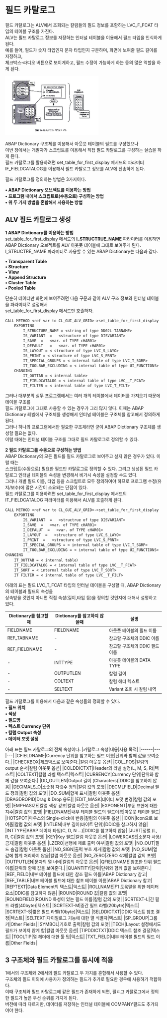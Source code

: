 # 필드 카탈로그
필드 카탈로그는 ALV에서 조회되는 칼럼들의 필드 정보를 포함하는 LVC_F_FCAT 타입의 테이블 구조를 가진다. <br>
ALV는 필드 카탈로그 정보를 저장하는 인터널 테이블을 이용해서 필드 타입을 인식하게 된다. <br>
예를 들어, 필드가 숫자 타입인지 문자 타입인지 구분하며, 화면에 보여줄 필드 길이를 지정하고, <br>
체크박스-라디오 버튼으로 보이게하고, 필드 수정이 가능하게 하는 등의 많은 역할을 하게 된다.

![](https://raw.githubusercontent.com/hansung0904/ABAP-Study/main/EasyABAPCapture/ALV%20%ED%95%84%EB%93%9C%20%EC%B9%B4%ED%83%88%EB%A1%9C%EA%B7%B8%20%EA%B5%AC%EC%A1%B0.png)

ABAP Dictionary 구조체를 이용해서 아웃풋 테이블의 필드를 구성했으나 <br>
이번 장에서는 개발자가 스크립트를 이용해서 직접 필드 카탈로그를 구성하는 실습을 하게 된다. <br>
필드 카탈로그를 활용하려면 set_table_for_first_display 메서드의 파라미터 IF_FIELDCATALOG를 이용해서 필드 카탈로그 정보를 ALV에 전송하게 된다.

필드 카탈로그를 정의하는 방법은 3가지이다. <br>

**• ABAP Dictionary 오브젝트를 이용하는 방법 <br>**
**• 프로그램 내에서 스크립트로(수동으로) 구성하는 방법<br>**
**• 위 두 가지 방법을 혼합해서 사용하는 방법<br>**

## ALV 필드 카탈로그 생성 
**1 ABAP Dictionary를 이용하는 방법** <br>
set_table_for_first_display 메서드의 **I_STRUCTRUE_NAME** 파라미터를 이용하면 ABAP Dictionary 오브젝트를 ALV 아웃풋 테이블에 그대로 보여주게 된다. <br>
I_STRUCTRE_NAME 파라미터로 사용할 수 있는 ABAP Dictionary는 다음과 같다.

**• Transparent Table <br>**
**• Structure<br>**
**• View<br>**
**• Append Structure<br>**
**• Cluster Table<br>**
**• Pooled Table<br>**

단순히 데이터만 화면에 보여주려면 다음 구문과 같이 ALV 구조 정보와 인터널 테이블을 파라미터로 설정해서 <br> set_table_for_first_display 메서드만 호출하자.
```ABAP
CALL METHOD <ref var to CL_GUI_ALV_GRID>->set_table_for_first_display
    EXPORTING
        I_STRUCTURE_NAME = <string of type DD02L-TABNAME>
        IS_VARIANT  =   <structure of type DISVARIANT>
        I_SAVE  =   <var. of TYPE cHAR01>
        I_DEFAULT   =   <var. of TYPE cHAR01>
        IS_LAYOUT = < structure of type LVC_S_LAYO>
        IS_PRINT = < structure of type LVC_S_PRNT>
        IT_SPECIAL_GROUPS = < internal table of type LVC_T_SGRP>
        IT_TOOLBAR_EXCLUDING = < internal table of type UI_FUNCTIONS>
    CHANGING
        IT_OUTTAB = < internal table>
        IT_FIELDCATALOG = < internal table of type LVC__T_FCAT>
        IT_FILTER = < internal table of type LVC_T_FILT>
```

그러나 대부분의 실무 프로그램에서는 여러 개의 테이블에서 데이터를 가져오기 때문에 테이블 구조를 <br> 필드 카탈로그에 그대로 사용할 수 있는 경우가 그리 많지 않다. 이때는 ABAP Dictionary 레벨에서 구조체를 생성해서 인터널 테이블은 구조체를 참고해서 정의하게 된다. <br>
그러나 하나의 프로그램에서만 필요한 구조체라면 굳이 ABAP Dictionary 구조체를 생성할 필요는 없다.<br>
이럴 때에는 인터널 테이블 구조를 그대로 필드 카탈로그로 정의할 수 있다.

**2 필드 카탈로그를 수동으로 구성하는 방법** <br>
ABAP Dictionary의 모든 필드를 필드 카탈로그로 보여주고 싶지 않은 경우가 있다. 이럴 때는 <br>
스크립트(수동으로) 필요한 필드만 카탈로그로 정의할 수 있다. 그리고 생성된 필드 카탈로그 인터널 테이블의 속성을 변경해서 비가시 속성을 설정할 수도 있다. <br>
그러나 개별 필드 이름, 타입 등을 스크립트로 모두 정의하여야 하므로 프로그램 수정(유지/보수)에 많은 시간이 소요되는 단점이 있다. <br>
필드 카탈로그를 이용하려면 set_table_for_first_display 메서드의 IT_FIELDCATALOG 파라미터를 이용해서 ALV를 호출하게 된다.

```ABAP
CALL METHOD <ref var to CL_GUI_ALV_GRID>->set_table_for_first_display
    EXPORTING
        IS_VARIANT  =   <structrue of type DISVARIANT>
        I_SAVE  =   <var. of TYPE cHAR01>
        I_DEFALUT  =   <var. of TYPE cHAR01>
        I_LAYOUT  =   <structure of type LVC_S_LAYO>
        I_PRINT  =   <structure of type LVC_S_PRNT>
        IT_SPECIAL_GROUPS = < internal table of type LVC_T_SGRP> 
        IT_TOOLBAR_EXCLUDING = < internal table of type UI_FUNCTIONS>
CHANGING        
    IT_OUTTAB = < internal table〉
    IT_FIELDCATALOG = < internal table of type LVC__T_FCAT>
    IT_SORT = < internal table of type LVC_T_SORT>
    IT FILTER = < internal table of type LVC__T_FILT>
```

아래의 표는 필드 LVC_T_FCAT 타입의 인터널 테이블을 구성할 때, ABAP Dictionary의 테이블과 필드의 속성을 <br> 상속받을 것인지 아니면 직접 속성(길이,타입 등)을 정의할 것인지에 대해서 설명하고 있다.

|Dictionary를 참고할 때|Dictionary를 참고하지 않을때|설명|
|------|---|---|
|FIELDNAME|FIELDNAME|아웃풋 테이블의 필드 이름|
|REF_TABNAME|-|참고할 구조체의 DDIC 이름|
|REF_FIELDNAME|-|참고할 구조체의 DDIC 필드 이름|
|-|INTTYPE|아웃풋 테이블의 DATA TYPE|
|-|OUTPUTLEN|칼럼 길이|
|-|COLTEXT|칼럼 헤더 텍스트|
|-|SELTEXT|Variant 조회 시 칼럼 내역|

필드 카탈로그를 이용해서 다음과 같은 속성들의 정의할 수 있다. <br>
**• 필드 위치 <br>**
**• 색상<br>**
**• 필드명<br>**
**• 텍스트 Currency 단위<br>**
**• 칼럼 Output 속성<br>**
**• 데이터 포맷 설정<br>**

아래 표는 필드 카탈로그의 전체 속성이다.
|카탈로그 속성|내용|사용 목적|
|------|---|---|
|CFIELDNAME|Currency 단위를 참고하는 필드 이름|단위와 함께 값을 보여준다.|
|CHECKBOX|체크박스로 보여준다.|칼럼 아웃풋 옵션|
|COL_POS|칼럼의 output 순서|칼럼 아웃풋 옵션|
|COLDDICTXT|Header의 라벨 설정(L, M, S, R)|텍스트|
|COLTEXT|칼럼 라벨 텍스트|텍스트|
|CURRENCY|Currency 단위|단위와 함께 값을 보여준다.|
|DD_OUTLEN|Output 길이 (Characters)|DDIC를 참고하지 않음|
|DECIMALS_O|소숫점 자릿수 정의|칼럼 값의 포맷|
|DECMLFIELD|Decimal 필드 정의|칼럼 값의 포맷|
|DO_SUM|합계 표시|칼럼 아웃풋 옵션|
|DRAGDROPID|Drag & Drop 용도||
|EDIT_MASK|데이터 포맷 변경|칼럼 값의 포맷|
|EMPHASIZE|칼럼 색상 강조|칼럼 아웃풋 옵션|
|EXPONENT|부동 표현에 대한 지수|칼럼 값의 표맷|
|FIELDNAME|내부 테이블 필드의 필드이름|아웃풋 테이블 필드|
|HOTSPOT|마우스의 Single-click에 반응|칼럼의 아웃풋 옵션|
|ICON|Icon으로 보여줌|칼럼 값의 포맷|
|INTLEN|내부 길이(바이트 단위)|DDIC를 참고하지 않음|
|INTTYPE|ABAP 데이터 타입(C, D, N ...)|DDIC를 참고하지 않음|
|JUST|정렬 (L, R, C)|칼럼 값의 포맷|
|KEY|Key 필드|칼럼 아웃풋 옵션|
|LOWERCASE|소문자 사용/금지|칼럼 아웃풋 옵션|
|LZERO|선행에 제로 출력 여부|칼럼 값의 포맷|
|NO_OUT|필드 숨김|칼럼 아웃풋 옵션|
|NO_SIGN|출력 부호 제거|칼럼 값의 포맷|
|NO_SUM|열 값에 합계 처리하지 않음|칼럼 아웃풋 옵션|
|NO_ZERO|ZERO 삭제|칼럼 값의 포맷|
|OUTPUTLEN|문자의 열 너비|칼럼의 아웃풋 옵션|
|QFIELDNAME|참조한 단위 필드이름|단위와 함께 값을 보여준다.|
|QUANTITY|단위|단위와 함께 값을 보여준다.|
|REF_FIELD|내부 테이블 필드에 대한 참조 필드 이름|ABAP Dictionary 참고|
|REF_TABLE|내부 테이블 필드에 대한 참조 테이블 이름|ABAP Dictionary 참고|
|REPTEXT|Data Element의 텍스트|텍스트|
|ROLLNAME|F1 도움말을 위한 데이터 요소|DDIC를 참고하지 않음|
|ROUND|ROUND 값|칼럼 값의 포맷|
|ROUNDFIELD|ROUND 특성이 있는 필드 이름|칼럼 값의 포맷|
|SCRTEXT-L|긴 필드 라벨(40byte)|텍스트|
|SCRTEXT-M|중간 필드 라벨(20byte)|텍스트|
|SCRTEXT-S|짧은 필드 라벨(10byte)|텍스트|
|SELDDICTXT|DDIC 텍스트 참조 결정|텍스트|
|SELTEXT|다이얼로그 기능에 대한 열 식별자|텍스트|
|SP_GROUP|그룹 키|Other Fields|
|SYMBOL|기호로 출력|칼럼 값의 포맷|
|TECH|Layout 설정에서도 필드가 보이지 않게 함|칼럼 아웃풋 옵션|
|TIPDDICTXT|DDIC 텍스트 참조 결정|텍스트|
|TOOLTIP|열 헤더에 대한 툴 팁|텍스트|
|TXT_FIELD|내부 테이블 필드의 필드 이름|Other Fields|

## 3 구조체와 필드 카탈로그를 동시에 적용
1에서의 구조체와 2에서의 필드 카탈로그 두 가지를 혼합해서 사용할 수 있다. <br>
구조체의 필드 이외에 사용자가 정의하는 필드가 추가로 필요한 경우에 사용하기 적합하다.<br>
이때 구조체와 필드 카탈로그에 같은 필드가 존재하게 되면, 필ㄷ그 카탈로그에서 정의한 필드가 높은 우선 순위를 가지게 된다.<br>
버전에 따라 다르지만, 데이터를 저장하는 인터널 테이블에 COMPANY필드도 추가되어야 한다.<br>
